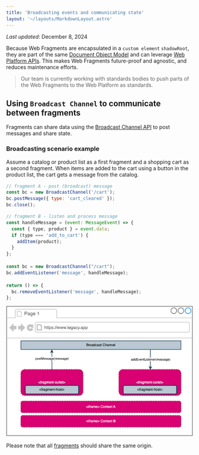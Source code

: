 ```yaml
---
title: 'Broadcasting events and communicating state'
layout: '~/layouts/MarkdownLayout.astro'
---
```


_Last updated_: December 8, 2024

Because Web Fragments are encapsulated in a `custom element` `shadowRoot`, they are part of the same [Document Object Model](https://developer.mozilla.org/en-US/docs/Glossary/DOM) and can leverage [Web Platform APIs](https://developer.mozilla.org/en-US/docs/Web/API). This makes Web Fragments future-proof and agnostic, and reduces maintenance efforts.

> Our team is currently working with standards bodies to push parts of the Web Fragments to the Web Platform as standards.

## Using `Broadcast Channel` to communicate between fragments

Fragments can share data using the [Broadcast Channel API](https://developer.mozilla.org/en-US/docs/Web/API/Broadcast_Channel_API) to post messages and share state. 

### Broadcasting scenario example

Assume a catalog or product list as a first fragment and a shopping cart as a second fragment. When items are added to the cart using a button in the product list, the cart gets a message from the catalog.

```javascript
// fragment A - post (broadcast) message
const bc = new BroadcastChannel('/cart');
bc.postMessage({ type: 'cart_cleared' });
bc.close();
```

```javascript
// fragment B - listen and process message
const handleMessage = (event: MessageEvent) => {
  const { type, product } = event.data;
  if (type === 'add_to_cart') {
    addItem(product);
  }
};

const bc = new BroadcastChannel("/cart");
bc.addEventListener('message', handleMessage);

return () => {
  bc.removeEventListener('message', handleMessage);
};
```

![web fragments middleware](../../assets/images/wf-broadcastchannel.drawio.png)

Please note that all [fragments](./glossary#fragment) should share the same origin.
